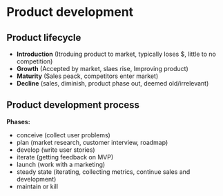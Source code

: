 # Product development

## Product lifecycle

* **Introduction** \(Itroduing product to market, typically loses $, little to no competition\)
* **Growth** \(Accepted by market, slaes rise, Improving product\)
* **Maturity** \(Sales peack, competitors enter market\)
* **Decline** \(sales, diminish, product phase out, deemed old/irrelevant\)

## Product development process

**Phases:**

* conceive \(collect user problems\)
* plan \(market research, customer interview, roadmap\)
* develop \(write user stories\)
* iterate \(getting feedback on MVP\)
* launch \(work with a marketing\)
* steady state \(iterating, collecting metrics, continue sales and development\)
* maintain or kill

